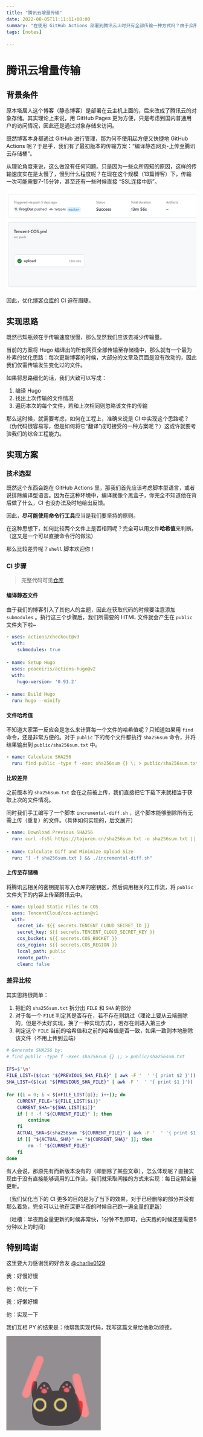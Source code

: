 ```yaml
---
title: "腾讯云增量传输"
date: 2022-08-05T11:11:11+08:00
summary: "在使用 GitHub Actions 部署到腾讯云上时只有全部传输一种方式吗？由于众所周知的原因这样实在是太慢啦~"
tags: [notes]

---
```


# 腾讯云增量传输

## 背景条件

原本塔居人这个博客（静态博客）是部署在云主机上面的，后来改成了腾讯云的对象存储。其实理论上来说，用 GitHub Pages 更为方便，只是考虑到国内普通用户的访问情况，因此还是通过对象存储来访问。

既然博客本身都通过 GitHub 进行管理，那为何不使用起方便又快捷地 GitHub Actions 呢？于是乎，我们有了最初版本的传输方案：“编译静态网页-上传至腾讯云存储桶”。

从理论角度来说，这么做没有任何问题。只是因为一些众所周知的原因，这样的传输速度实在是太慢了，慢到什么程度呢？在现在这个规模（13篇博客）下，传输一次可能需要7-15分钟，甚至还有一些时候直接 “SSL连接中断”。

![image-20220821154558797](images/image-20220821154558797.png)

因此，优化[博客仓库](https://github.com/FrogDar/tajuren)的 CI 迫在眉睫。

## 实现思路

既然已知瓶颈在于传输速度很慢，那么显然我们应该去减少传输量。

当前的方案将 Hugo 编译出的所有网页全部传输至存储桶中，那么就有一个最为朴素的优化思路：每次更新博客的时候，大部分的文章及页面是没有改动的，因此我们仅需传输发生变化过的文件。

如果将思路细化的话，我们大致可以写成：

1. 编译 Hugo
2. 找出上次传输的文件情况
3. 遍历本次的每个文件，若和上次相同则忽略该文件的传输

那么这时候，就需要考虑，如何在工程上，准确来说是 CI 中实现这个思路呢？（伪代码很容易写，但是如何将它“翻译”成可接受的一种方案呢？）这或许就要考验我们的综合工程能力。

## 实现方案

### 技术选型

既然这个东西会跑在 GitHub Actions 里，那我们首先应该考虑脚本型语言，或者说排除编译型语言。因为在这种环境中，编译就像个黑盒子，你完全不知道他在背后做了什么，CI 也没办法及时地给出反馈。

因此，**尽可能使用命令行工具**应当是我们要坚持的原则。

在这种思想下，如何比较两个文件上是否相同呢？完全可以用文件**哈希值**来判断。（这又是一个可以直接命令行的做法）

那么比较差异呢？`shell` 脚本欢迎你！

### CI 步骤

> 完整代码可见[仓库](https://github.com/FrogDar/tajuren/blob/master/.github/workflows/cos-diff.yml)

#### 编译静态文件

由于我们的博客引入了其他人的主题，因此在获取代码的时候要注意添加 `submodules` 。执行这三个步骤后，我们所需要的 HTML 文件就会产生在 `public` 文件夹下啦~

```yaml
- uses: actions/checkout@v3
  with:
    submodules: true

- name: Setup Hugo
  uses: peaceiris/actions-hugo@v2
  with:
    hugo-version: '0.91.2'

- name: Build Hugo
  run: hugo --minify
```

#### 文件哈希值

不知道大家第一反应会是怎么来计算每一个文件的哈希值呢？只知道如果用 `find` 命令，还是非常方便的。对于 `public` 下的每个文件都执行 `sha256sum` 命令，并将结果输出到 `public/sha256sum.txt` 中。

```yaml
- name: Calculate SHA256
  run: find public -type f -exec sha256sum {} \; > public/sha256sum.txt
```

#### 比较差异

之前版本的 `sha256sum.txt` 会在之前被上传，我们直接把它下载下来就相当于获取上次的文件情况。

同时我们手工编写了一个脚本 `incremental-diff.sh` ，这个脚本能够删除所有无需上传（重复）的文件。（具体如何实现的，后文展开）

```yaml
- name: Download Previous SHA256
  run: curl -fsSl https://tajuren.cn/sha256sum.txt -o sha256sum.txt || touch sha256sum.txt

- name: Calculate Diff and Minimize Upload Size
  run: "[ -f sha256sum.txt ] && ./incremental-diff.sh"
```

#### 上传至存储桶

将腾讯云相关的密钥提前写入仓库的密钥区，然后调用相关的工作流，将 `public` 文件夹下的内容上传至腾讯云中。

```yaml
- name: Upload Static Files to COS
  uses: TencentCloud/cos-action@v1
  with:
    secret_id: ${{ secrets.TENCENT_CLOUD_SECRET_ID }}
    secret_key: ${{ secrets.TENCENT_CLOUD_SECRET_KEY }}
    cos_bucket: ${{ secrets.COS_BUCKET }}
    cos_region: ${{ secrets.COS_REGION }}
    local_path: public
    remote_path: .
    clean: false
```

### 差异比较

其实思路很简单：

1. 把旧的 `sha256sum.txt` 拆分出 `FILE` 和 `SHA` 的部分
2. 对于每一个 `FILE` 判定其是否存在，若不存在则跳过（理论上要从云端删除的，但是不太好实现，换了一种实现方式），若存在则进入第三步
3. 判定这个 `FILE` 当前的哈希值和之前的哈希值是否一致，如果一致则本地删除该文件（不用上传到云端）

```bash
# Generate SHA256 by:
# find public -type f -exec sha256sum {} \; > public/sha256sum.txt

IFS=$'\n'
FILE_LIST=($(cat "${PREVIOUS_SHA_FILE}" | awk -F '  ' '{ print $2 }'))
SHA_LIST=($(cat "${PREVIOUS_SHA_FILE}" | awk -F '  ' '{ print $1 }'))

for ((i = 0; i < ${#FILE_LIST[@]}; i++)); do
    CURRENT_FILE="${FILE_LIST[$i]}"
    CURRENT_SHA="${SHA_LIST[$i]}"
    if [ ! -f "${CURRENT_FILE}" ]; then
        continue
    fi
    ACTUAL_SHA=$(sha256sum "${CURRENT_FILE}" | awk -F '  ' '{ print $1 }')
    if [[ "${ACTUAL_SHA}" == "${CURRENT_SHA}" ]]; then
        rm -f "${CURRENT_FILE}"
    fi
done
```

有人会说，那原先有而新版本没有的（即删除了某些文章），怎么体现呢？直接实现由于没有直接能够调用的工作流，我们就采取间接的方式来实现：每日定期全量更新。

（我们优化当下的 CI 更多的目的是为了当下的效果，对于已经删除的部分并没有那么着急，完全可以让他在深更半夜的时候自己跑一遍[全量的更新](https://github.com/FrogDar/tajuren/blob/master/.github/workflows/cos-full.yml)）

（吐槽：半夜跑全量更新的时候非常快，1分钟不到即可，白天跑的时候还是需要5分钟以上的时间）

## 特别鸣谢

这里要大力感谢我的好舍友 [@charlie0129](https://github.com/charlie0129)

我：好慢好慢

他：优化一下

我：好懒好懒

他：实现一下

我们互相 PY 的结果是：他帮我实现代码，我写这篇文章给他歌功颂德。

![R-C](images/R-C.gif)

